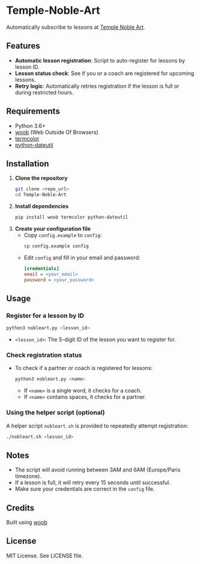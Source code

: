 # Temple-Noble-Art

Automatically subscribe to lessons at [Temple Noble Art](https://www.temple-nobleart.com/).

## Features

-   **Automatic lesson registration**: Script to auto-register for lessons by lesson ID.
-   **Lesson status check**: See if you or a coach are registered for upcoming lessons.
-   **Retry logic**: Automatically retries registration if the lesson is full or during restricted hours.

## Requirements

-   Python 3.6+
-   [woob](https://woob.tech/) (Web Outside Of Browsers)
-   [termcolor](https://pypi.org/project/termcolor/)
-   [python-dateutil](https://pypi.org/project/python-dateutil/)

## Installation

1. **Clone the repository**
    ```bash
    git clone <repo_url>
    cd Temple-Noble-Art
    ```
2. **Install dependencies**
    ```bash
    pip install woob termcolor python-dateutil
    ```
3. **Create your configuration file**
    - Copy `config.example` to `config`:
        ```bash
        cp config.example config
        ```
    - Edit `config` and fill in your email and password:
        ```ini
        [credentials]
        email = <your_email>
        password = <your_password>
        ```

## Usage

### Register for a lesson by ID

```bash
python3 nobleart.py <lesson_id>
```

-   `<lesson_id>`: The 5-digit ID of the lesson you want to register for.

### Check registration status

-   To check if a partner or coach is registered for lessons:
    ```bash
    python3 nobleart.py <name>
    ```
    -   If `<name>` is a single word, it checks for a coach.
    -   If `<name>` contains spaces, it checks for a partner.

### Using the helper script (optional)

A helper script `nobleart.sh` is provided to repeatedly attempt registration:

```bash
./nobleart.sh <lesson_id>
```

## Notes

-   The script will avoid running between 3AM and 6AM (Europe/Paris timezone).
-   If a lesson is full, it will retry every 15 seconds until successful.
-   Make sure your credentials are correct in the `config` file.

## Credits

Built using [woob](https://woob.tech/)

## License

MIT License. See LICENSE file.
